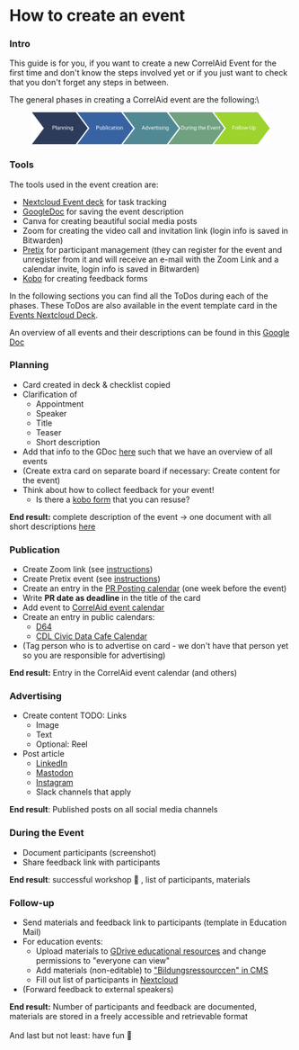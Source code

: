 # How to create an event

### Intro

This guide is for you, if you want to create a new CorrelAid Event for the first time and don't know the steps involved yet or if you just want to check that you don't forget any steps in between.

The general phases in creating a CorrelAid event are the following:\


<figure><img src="../../.gitbook/assets/Event_anlegen.png" alt=""><figcaption></figcaption></figure>

### Tools

The tools used in the event creation are:&#x20;

* [Nextcloud Event deck](https://cloud.correlaid.org/apps/deck/board/67) for task tracking
* [GoogleDoc](https://docs.google.com/document/d/1uByPH0OqM_gj4E6CFbRjCJxWqVXCs-5jeEh6FZRWGa4/edit?usp=sharing) for saving the event description
* Canva for creating beautiful social media posts
* Zoom for creating the video call and invitation link (login info is saved in Bitwarden)
* [Pretix](https://pretix.eu/control) for participant management (they can register for the event and unregister from it and will receive an e-mail with the Zoom Link and a calendar invite, login info is saved in Bitwarden)
* [Kobo](https://kobo.correlaid.org/) for creating feedback forms

In the following sections you can find all the ToDos during each of the phases. These ToDos are also available in the event template card in the [Events Nextcloud Deck](https://cloud.correlaid.org/apps/deck/board/67).

An overview of all events and their descriptions can be found in this [Google Doc](https://docs.google.com/document/d/1uByPH0OqM_gj4E6CFbRjCJxWqVXCs-5jeEh6FZRWGa4/edit?usp=sharing)

### Planning

* Card created in deck & checklist copied&#x20;
* Clarification of&#x20;
  * Appointment&#x20;
  * Speaker&#x20;
  * Title&#x20;
  * Teaser&#x20;
  * Short description&#x20;
* Add that info to the GDoc [here](https://docs.google.com/document/d/1uByPH0OqM_gj4E6CFbRjCJxWqVXCs-5jeEh6FZRWGa4/edit?usp=sharing) such that we have an overview of all events
* (Create extra card on separate board if necessary: Create content for the event)
* Think about how to collect feedback for your event!&#x20;
  * Is there a [kobo form](https://kobo.correlaid.org/) that you can resuse?

**End result:** complete description of the event -> one document with all short descriptions [here](https://docs.google.com/document/d/1uByPH0OqM_gj4E6CFbRjCJxWqVXCs-5jeEh6FZRWGa4/edit?usp=sharing)

### Publication

* Create Zoom link (see [instructions](https://docs.google.com/document/d/1dBx4m3QBFhB50s89PWSqOALcr3A1dzdBBxltEkKqhE0/edit?usp=drive_link))&#x20;
* Create Pretix event (see [instructions](https://docs.google.com/document/d/1dBx4m3QBFhB50s89PWSqOALcr3A1dzdBBxltEkKqhE0/edit?usp=drive_link))
* Create an entry in the [PR Posting calendar](https://calendar.google.com/calendar/embed?src=c_omulbbbol3sv57go1l0nvfpng8%40group.calendar.google.com\&ctz=Europe%2FBerlin) (one week before the event)&#x20;
* Write **PR date as deadline** in the title of the card&#x20;
* Add event to [CorrelAid event calendar](https://www.correlaid.org/veranstaltungen/?viewType=list)
* Create an entry in public calendars:
  * [D64](https://kontakt.d-64.org/ticker/veranstaltungsliste-d64-ticker/)
  * [CDL Civic Data Cafe Calendar](https://app.gitbook.com/u/yypxJZaOYGWiBTx0gsjoJxOUEC12)
* (Tag person who is to advertise on card - we don't have that person yet so you are responsible for advertising)&#x20;

**End result:** Entry in the CorrelAid event calendar (and others)

### Advertising

* Create content  TODO: Links
  * Image
  * Text&#x20;
  * Optional: Reel&#x20;
* Post article&#x20;
  * [LinkedIn](https://www.linkedin.com/company/15245842)&#x20;
  * [Mastodon](https://masto.ai/@correlaid)&#x20;
  * [Instagram](https://www.instagram.com/correlaid/)&#x20;
  * Slack channels that apply

**End result**: Published posts on all social media channels



### During the Event &#x20;

* Document participants (screenshot)
* Share feedback link with participants

**End result**: successful workshop 🚀 , list of participants, materials



### Follow-up&#x20;

* Send materials and feedback link to participants (template in Education Mail)&#x20;
* For education events:&#x20;
  * Upload materials to [GDrive educational resources](https://drive.google.com/drive/folders/1Qg42zUvl7lhSKdRRM4l6CUyBS1BP5qbe?usp=drive_link) and change permissions to "everyone can view"
  * Add materials (non-editable) to ["Bildungsressourccen" in CMS ](https://cms.correlaid.org/admin/content/Workshops)
  * Fill out list of participants in [Nextcloud ](https://cloud.correlaid.org/apps/files/files/16073?dir=/03_education)
* (Forward feedback to external speakers)

**End result:** Number of participants and feedback are documented, materials are stored in a freely accessible and retrievable format\
\
And last but not least: have fun :tada:
